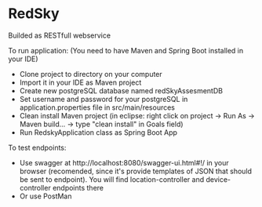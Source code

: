 # RedSky
Builded as RESTfull webservice

To run application:
(You need to have Maven and Spring Boot installed in your IDE)
- Clone project to directory on your computer
- Import it in your IDE as Maven project
- Create new postgreSQL database named redSkyAssesmentDB
- Set username and password for your postgreSQL in application.properties file in src/main/resources
- Clean install Maven project (in eclipse: right click on project -> Run As -> Maven build... -> type "clean install" in Goals field)
- Run RedskyApplication class as Spring Boot App

To test endpoints:
- Use swagger at http://localhost:8080/swagger-ui.html#!/ in your browser (recomended, since it's provide templates of JSON that should be sent to endpoint). You will find location-controller and device-controller endpoints there
- Or use PostMan
